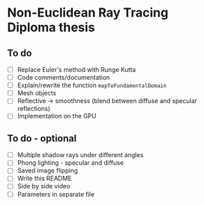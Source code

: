 # **Non-Euclidean Ray Tracing** <br/> Diploma thesis

## To do
- [ ] Replace Euler's method with Runge Kutta
- [ ] Code comments/documentation
- [ ] Explain/rewrite the function `mapToFundamentalDomain`
- [ ] Mesh objects
- [ ] Reflective -> smoothness (blend between diffuse and specular reflections)
- [ ] Implementation on the GPU

## To do - optional
- [ ] Multiple shadow rays under different angles
- [ ] Phong lighting - specular and diffuse
- [ ] Saved image flipping
- [ ] Write this README
- [ ] Side by side video
- [ ] Parameters in separate file
